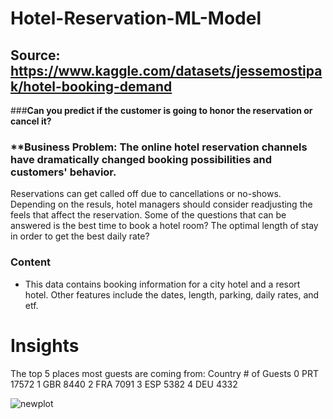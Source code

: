# Hotel-Reservation-ML-Model
## Source: https://www.kaggle.com/datasets/jessemostipak/hotel-booking-demand

###**Can you predict if the customer is going to honor the reservation or cancel it?**

### **Business Problem: The online hotel reservation channels have dramatically changed booking possibilities and customers' behavior.  
Reservations can get called off due to cancellations or no-shows.  Depending on the resuls, hotel managers should consider readjusting the feels that affect the reservation. 
Some of the questions that can be answered is the best time to book a hotel room? The optimal length of stay in order to get the best daily rate?

### **Content**
- This data contains booking information for a city hotel and a resort hotel.  Other features include the dates, length, parking, daily rates, and etf. 


# Insights

The top 5 places most guests are coming from: 
   Country  # of Guests
0     PRT        17572
1     GBR         8440
2     FRA         7091
3     ESP         5382
4     DEU         4332


![newplot](https://user-images.githubusercontent.com/74616874/224289458-96b52faf-6b89-4949-9d51-82160346fdda.png)

